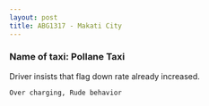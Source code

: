 ```yaml
---
layout: post
title: ABG1317 - Makati City
---
```


### Name of taxi: Pollane Taxi

Driver insists that flag down rate already increased.

```Over charging, Rude behavior```
